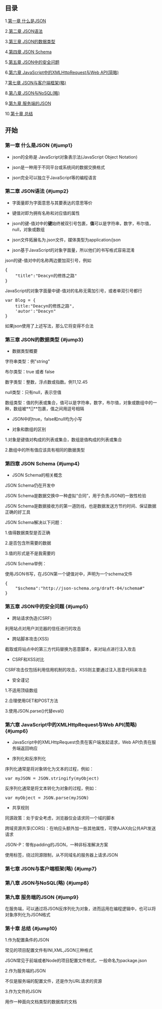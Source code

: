 ## 目录

1.<a href="#jump1" target="_self" rel="nofollow">第一章 什么是JSON</a>

2.<a href="#jump2" target="_self" rel="nofollow">第二章 JSON语法</a>

3.<a href="#jump3" target="_self" rel="nofollow">第三章 JSON的数据类型</a>

4.<a href="#jump4" target="_self" rel="nofollow">第四章 JSON Schema</a>

5.<a href="#jump5" target="_self" rel="nofollow">第五章 JSON中的安全问题</a>

6.<a href="#jump6" target="_self" rel="nofollow">第六章 JavaScript中的XMLHttpRequest与Web API(简略)</a>

7.<a href="#jump7" target="_self" rel="nofollow">第七章 JSON与客户端框架(略)</a>

8.<a href="#jump8" target="_self" rel="nofollow">第八章 JSON与NoSQL(略)</a>

9.<a href="#jump9" target="_self" rel="nofollow">第九章 服务端的JSON</a>

10.<a href="#jump10" target="_self" rel="nofollow">第十章 总结</a>

## 开始

### 第一章 什么是JSON {#jump1}

*   json的全称是 JavaScript对象表示法(JavaScript Object Notation)

*   json是一种用于不同平台或系统间的数据交换格式

*   json完全可以独立于JavaScript等的编程语言

### 第二章 JSON语法 {#jump2}

*   字面量即为字面意思与其要表达的意思等价

*   键值对即为拥有名称和对应值的属性

*   json的键-值对中的**键**始终被双引号包裹，**值**可以是字符串，数字，布尔值，null，对象或数组

*   json文件拓展名为.json文件，媒体类型为application/json

*   json基于JavaScript的对象字面量，所以他们的书写格式容易混淆

json的键-值对中的名称两边要加双引号，例如

<pre>
{
    "title":"Deacyn的修炼之路"
}
</pre>

JavaScript的对象字面量中键-值对的名称无需加引号，或者单双引号都行

<pre>
var Blog = {
    title:"Deacyn的修炼之路",
    'autor':"Deacyn"
}
</pre>

如果json使用了上述写法，那么它将变得不合法

### 第三章 JSON的数据类型 {#jump3}

*   数据类型概要

字符串类型：例"string"

布尔类型：true 或者 false

数字类型：整数，浮点数或指数。例11,12.45

null类型：只有null，表示空值

数组类型：值的列表或集合，值可以是字符串，数字，布尔值，对象或数组中的一种，数组被**[]**包裹，值之间用逗号相隔

*   JSON中的true，false和null均为小写

*   对象和数组的区别

1.对象是键值对构成的列表或集合，数组是值构成的列表或集合

2.数组中的所有值应该具有相同的数据类型

### 第四章 JSON Schema {#jump4}

*   JSON Schema的相关概念

JSON Schema仍在开发中

JSON Schema是数据交换中一种虚拟“合同”，用于负责JSON的一致性检验

JSON Schema是数据接收方的第一道防线，也是数据发送方节约时间、保证数据正确的好工具

JSON Schema解决以下问题：

1.值得数据类型是否正确

2.是否包含所需要的数据

3.值的形式是不是我需要的

JSON Schema举例：

使用JSON书写，在JSON第一个键值对中，声明为一个schema文件

<pre>{
    "$schema":"http://json-schema.org/draft-04/schema#"
}
</pre>

### 第五章 JSON中的安全问题 {#jump5}

*   跨站请求伪造(CSRF)

利用站点对用户浏览器的信任进行的攻击

*   跨站脚本攻击(XSS)

截取或将站点中的第三方代码替换为恶意脚本，来对站点进行注入攻击

*   CSRF和XSS对比

CSRF攻击仅包括利用信用机制的攻击，XSS则主要通过注入恶意代码来攻击

*   安全谨记

1.不适用顶级数组

2.合理使用GET和POST方法

3.使用JSON.parse()代替eval()

### 第六章 JavaScript中的XMLHttpRequest与Web API(简略) {#jump6}

*   JavaScript中的XMLHttpRequest负责在客户端发起请求，Web API负责在服务端返回响应

*   序列化和反序列化

序列化通常是将对象转化为文本的过程，例如：

<pre>var myJSON = JSON.stringify(myObject)
</pre>

反序列化通常是将文本转化为对象的过程，例如：

<pre>var myObject = JSON.parse(myJSON)
</pre>

*   共享规则

同源政策：处于安全考虑，浏览器仅会请求同一个域的脚本

跨域资源共享(CORS)：在响应头额外加一些其他属性，可使AJAX向公共API发送请求

JSON-P：带有padding的JSON，一种非标准解决方案

使用<script></script>标签，绕过同源限制，从不同域名的服务器上请求JSON

### 第七章 JSON与客户端框架(略) {#jump7}

### 第八章 JSON与NoSQL(略) {#jump8}

### 第九章 服务端的JSON {#jump9}

在服务端，可以通过将JSON反序列化为对象，进而运用在编程逻辑中，也可以将对象序列化为JSON格式

### 第十章 总结 {#jump10}

1.作为配置条件的JSON

常见的项目配置文件有INI,XML,JSON三种格式

JSON常见于前端或者Node的项目配置文件格式，一般命名为package.json

2.作为服务端的JSON

不仅是服务端的配置文件，还是作为URL请求的资源

3.作为文件的JSON

用作一种面向文档类型的数据库的文档
